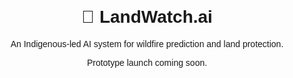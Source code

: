 <!DOCTYPE html>
<html>
<head>
  <title>LandWatch.ai</title>
</head>
<body style="font-family:sans-serif; text-align:center; margin-top:100px;">
  <h1>🌿 LandWatch.ai</h1>
  <p>An Indigenous-led AI system for wildfire prediction and land protection.</p>
  <p>Prototype launch coming soon.</p>
</body>
</html>
